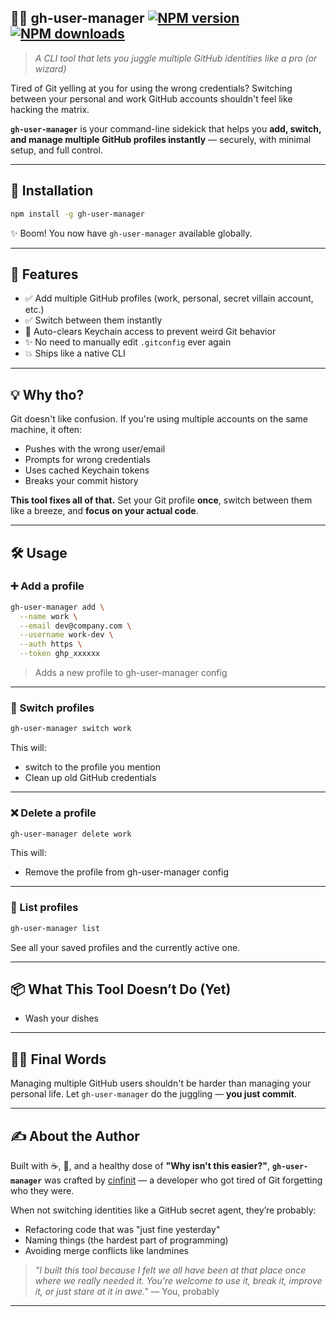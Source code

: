 
## 🧙‍♂️ gh-user-manager [![NPM version](https://img.shields.io/npm/v/gh-user-manager.svg?style=flat)](https://www.npmjs.com/package/gh-user-manager) [![NPM downloads](https://img.shields.io/npm/dm/gh-user-manager.svg?style=flat)](https://npmjs.org/package/gh-user-manager) 

> *A CLI tool that lets you juggle multiple GitHub identities like a pro (or wizard)*

Tired of Git yelling at you for using the wrong credentials?
Switching between your personal and work GitHub accounts shouldn't feel like hacking the matrix.

**`gh-user-manager`** is your command-line sidekick that helps you **add, switch, and manage multiple GitHub profiles instantly** — securely, with minimal setup, and full control.

---

## 🚀 Installation

```bash
npm install -g gh-user-manager
```

✨ Boom! You now have `gh-user-manager` available globally.

---

## 🧰 Features

* ✅ Add multiple GitHub profiles (work, personal, secret villain account, etc.)
* ✅ Switch between them instantly
* 🧹 Auto-clears Keychain access to prevent weird Git behavior
* ✨ No need to manually edit `.gitconfig` ever again
* 💥 Ships like a native CLI

---

## 💡 Why tho?

Git doesn't like confusion. If you're using multiple accounts on the same machine, it often:

* Pushes with the wrong user/email
* Prompts for wrong credentials
* Uses cached Keychain tokens
* Breaks your commit history

**This tool fixes all of that.**
Set your Git profile **once**, switch between them like a breeze, and **focus on your actual code**.

---

## 🛠️ Usage

### ➕ Add a profile

```bash
gh-user-manager add \
  --name work \
  --email dev@company.com \
  --username work-dev \
  --auth https \
  --token ghp_xxxxxx
```

> Adds a new profile to gh-user-manager config
---

### 🔀 Switch profiles

```bash
gh-user-manager switch work
```

This will:
* switch to the profile you mention
* Clean up old GitHub credentials 

---

### ❌ Delete a profile

```bash
gh-user-manager delete work
```

This will:

* Remove the profile from gh-user-manager config

---

### 👀 List profiles

```bash
gh-user-manager list
```

See all your saved profiles and the currently active one.

---

## 📦 What This Tool Doesn’t Do (Yet)

* Wash your dishes

---

## 🤹‍♂️ Final Words

Managing multiple GitHub users shouldn't be harder than managing your personal life.
Let `gh-user-manager` do the juggling — **you just commit**.

---

## ✍️ About the Author

Built with ☕, 🚀, and a healthy dose of **"Why isn't this easier?"**,
**`gh-user-manager`** was crafted by  [cinfinit](https://github.com/cinfinit) — a developer who got tired of Git forgetting who they were.

When not switching identities like a GitHub secret agent, they’re probably:

* Refactoring code that was "just fine yesterday"
* Naming things (the hardest part of programming)
* Avoiding merge conflicts like landmines

> *"I built this tool because I felt we all have been at that place once where we really needed it. You’re welcome to use it, break it, improve it, or just stare at it in awe."*
> — You, probably

---

